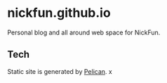 # nickfun.github.io

Personal blog and all around web space for NickFun.

## Tech

Static site is generated by [Pelican](http://getpelican.com). x